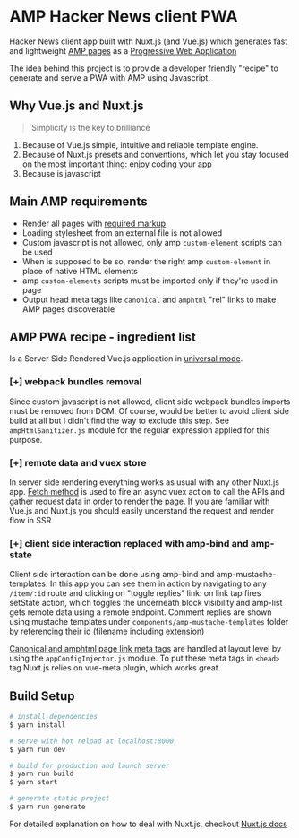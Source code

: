 # AMP Hacker News client PWA
Hacker News client app built with Nuxt.js (and Vue.js) which generates fast and lightweight [AMP pages](https://amp.dev/) as a [Progressive Web Application](https://amp.dev/documentation/guides-and-tutorials/optimize-and-measure/amp_to_pwa.html)

The idea behind this project is to provide a developer friendly "recipe" to generate and serve a PWA with AMP using Javascript.

## Why Vue.js and Nuxt.js
> Simplicity is the key to brilliance

1. Because of Vue.js simple, intuitive and reliable template engine. 
2. Because of Nuxt.js presets and conventions, which let you stay focused on the most important thing: enjoy coding your app
3. Because is javascript

## Main AMP requirements
* Render all pages with [required markup](https://amp.dev/documentation/guides-and-tutorials/start/create/basic_markup.html)
* Loading stylesheet from an external file is not allowed
* Custom javascript is not allowed, only amp `custom-element` scripts can be used
* When is supposed to be so, render the right amp `custom-element` in place of native HTML elements
* amp `custom-elements` scripts must be imported only if they're used in page
* Output head meta tags like `canonical` and `amphtml` "rel" links to make AMP pages discoverable 

## AMP PWA recipe - ingredient list
Is a Server Side Rendered Vue.js application in [universal mode](https://nuxtjs.org/guide/#server-rendered-universal-ssr-).

### [+] webpack bundles removal
Since custom javascript is not allowed, client side webpack bundles imports must be removed from DOM. Of course, would be better to avoid client side build at all but I didn't find the way to exclude this step. See `ampHtmlSanitizer.js` module for the regular expression applied for this purpose.

### [+] remote data and vuex store
In server side rendering everything works as usual with any other Nuxt.js app. [Fetch method](https://nuxtjs.org/api/pages-fetch#the-fetch-method) is used to fire an async vuex action to call the APIs and gather request data in order to render the page. If you are familiar with Vue.js and Nuxt.js you should easily understand the request and render flow in SSR

### [+] client side interaction replaced with amp-bind and amp-state
Client side interaction can be done using amp-bind and amp-mustache-templates. In this app you can see them in action by navigating to any `/item/:id` route and clicking on "toggle replies" link: on link tap fires setState action, which toggles the underneath block visibility and amp-list gets remote data using a remote endpoint. Comment replies are shown using mustache templates under `components/amp-mustache-templates` folder by referencing their id (filename including extension)

[Canonical and amphtml page link meta tags](https://amp.dev/documentation/guides-and-tutorials/optimize-and-measure/discovery#linking-pages-with-link) are handled at layout level by using the `appConfigInjector.js` module. To put these meta tags in `<head>` tag Nuxt.js relies on vue-meta plugin, which works great.

## Build Setup

``` bash
# install dependencies
$ yarn install

# serve with hot reload at localhost:8000
$ yarn run dev

# build for production and launch server
$ yarn run build
$ yarn start

# generate static project
$ yarn run generate
```

For detailed explanation on how to deal with Nuxt.js, checkout [Nuxt.js docs](https://nuxtjs.org)